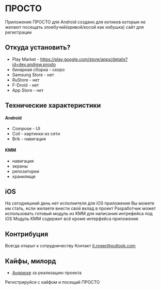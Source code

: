 # ПРОСТО 
Приложение ПРОСТО для Android создано для котиков которые не желают посещать злоебучий(кривой/косой как избушка) сайт для регистрации

## Откуда установить?
- Play Market - https://play.google.com/store/apps/details?id=dev.andrew.prosto
- бинарная сборка - скоро
- Samsung Store - нет
- RuStore - нет
- F-Droid - нет
- App Store - нет

## Технические характеристики
#### Android
- Compose - UI
- Coil - картинки из сети
- Brik - навигация
#### KMM
- навигация
- экраны
- репозитории
- хранилище

## iOS
На сегодняшний день нет исполнителя для iOS приложения
Вы можете им стать, если желаете внести свой вклад в проект
Разработчик может использовать готовый модуль из KMM для написания интрефейса под iOS
Модуль KMM содержит всё кроме интерфейса приложения

## Контрибуция
Всегда открыт к сотрудничеству
Контакт it.roger@outlook.com

## Кайфы, милорд
- [Андрюхе](https://github.com/FUZIK) за реализацию проекта

Регистрируйся с кайфом и посещай ПРОСТО
